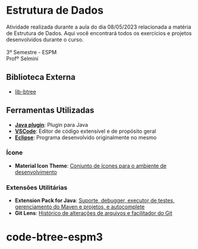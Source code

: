 
# Estrutura de Dados 

Atividade realizada durante a aula do dia 08/05/2023 relacionada a matéria de Estrutura de Dados. Aqui você encontrará todos os exercícios e projetos desenvolvidos durante o curso.
<br /> 
<br /> 3º Semestre - ESPM
<br /> Profº Selmini

## Biblioteca Externa

- [lib-btree](https://github.com/anacatarinop/lib-btree)

## Ferramentas Utilizadas

- [**Java plugin**](https://github.com/halcyon/asdf-java): Plugin para Java
- [**VSCode**](https://code.visualstudio.com): Editor de código extensível e de propósito geral
- [**Eclipse**](https://www.eclipse.org/downloads/): Programa desenvolvido originalmente no mesmo

### Ícone

- **Material Icon Theme**: [Conjunto de ícones para o ambiente de desenvolvimento](https://marketplace.visualstudio.com/items?itemName=PKief.material-icon-theme)

### Extensões Utilitárias

- **Extension Pack for Java**: [Suporte, debugger, executor de testes, gerenciamento do Maven e projetos, e autocomplete](https://marketplace.visualstudio.com/items?itemName=vscjava.vscode-java-pack)
- **Git Lens**: [Histórico de alterações de arquivos e facilitador do Git](https://marketplace.visualstudio.com/items?itemName=eamodio.gitlens)

# code-btree-espm3
